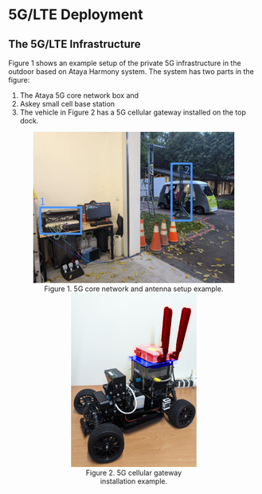 # 5G/LTE Deployment

## The 5G/LTE Infrastructure

Figure 1 shows an example setup of the private 5G infrastructure in
the outdoor based on Ataya Harmony system. The system has two parts in
the figure:

1. The Ataya 5G core network box and
2. Askey small cell base station
3. The vehicle in Figure 2 has a 5G cellular gateway installed on the top dock.

<figure style="width: 80%; text-align: center; margin: auto;">
	<img src="./figures/5G_setup_example.webp" alt="5G core network and antenna setup example">
	<figcaption>Figure 1. 5G core network and antenna setup example.</figcaption>
</figure>


<figure style="width: 50%; text-align: center; margin: auto;">
	<img src="./figures/vehicle_top_mount.jpg" alt="5G cellular gateway installation">
	<figcaption>Figure 2. 5G cellular gateway installation example.</figcaption>
</figure>

